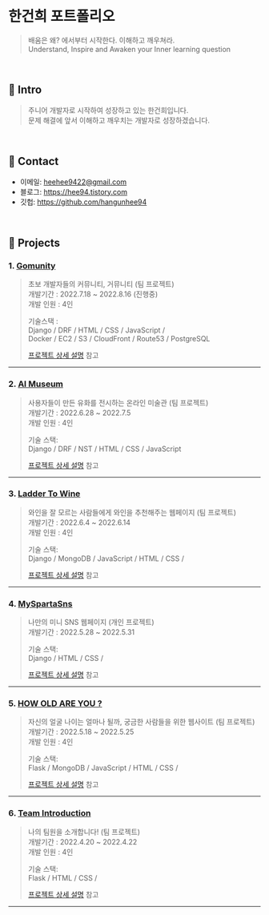# 한건희 포트폴리오
>배움은 왜? 에서부터 시작한다. 이해하고 깨우쳐라.   
>Understand, Inspire and Awaken your Inner learning question

</br>

## 🎯 Intro
>주니어 개발자로 시작하여 성장하고 있는 한건희입니다.  
>문제 해결에 앞서 이해하고 깨우치는 개발자로 성장하겠습니다.

</br>

## 🎯 Contact
- 이메일: heehee9422@gmail.com
- 블로그: https://hee94.tistory.com
- 깃헙: https://github.com/hangunhee94

</br>

## 🎯 Projects

### 1. [Gomunity](https://github.com/hangunhee94/gomunity)
>초보 개발자들의 커뮤니티, 거뮤니티 (팀 프로젝트)  
>개발기간 : 2022.7.18 ~ 2022.8.16 (진행중)  
>개발 인원 : 4인
>   
>기술스택 :   
>Django / DRF / HTML / CSS / JavaScript /<br>
>Docker / EC2 / S3 / CloudFront / Route53 / PostgreSQL
>   
>[프로젝트 상세 설명](https://github.com/hangunhee94/gomunity) 참고

---
### 2. [AI Museum](https://github.com/hangunhee94/ai_museum_backend)
>사용자들이 만든 유화를 전시하는 온라인 미술관 (팀 프로젝트)  
>개발기간 : 2022.6.28 ~ 2022.7.5    
>개발 인원 : 4인   
>  
>기술 스택:  
>Django / DRF / NST / HTML / CSS / JavaScript      
>  
>[프로젝트 상세 설명](https://github.com/hangunhee94/ai_museum_backend) 참고

---
### 3. [Ladder To Wine](https://github.com/hangunhee94/ladder_to_wine)
>와인을 잘 모르는 사람들에게 와인을 추천해주는 웹페이지 (팀 프로젝트)  
>개발기간 : 2022.6.4 ~ 2022.6.14    
>개발 인원 : 4인   
>  
>기술 스택:  
>Django / MongoDB / JavaScript / HTML / CSS /       
>  
>[프로젝트 상세 설명](https://github.com/hangunhee94/ladder_to_wine) 참고

---
### 4. [MySpartaSns](https://github.com/hangunhee94/mySpartaSns)
>나만의 미니 SNS 웹페이지 (개인 프로젝트)  
>개발기간 : 2022.5.28 ~ 2022.5.31     
>  
>기술 스택:  
>Django / HTML / CSS /   
>  
>[프로젝트 상세 설명](https://github.com/hangunhee94/mySpartaSns) 참고

---
### 5. [HOW OLD ARE YOU ?](https://github.com/hangunhee94/object-detection-backend)
>자신의 얼굴 나이는 얼마나 될까, 궁금한 사람들을 위한 웹사이트 (팀 프로젝트)  
>개발기간 : 2022.5.18 ~ 2022.5.25     
>개발 인원 : 4인   
>  
>기술 스택:  
>Flask / MongoDB / JavaScript / HTML / CSS /   
>  
>  
>[프로젝트 상세 설명](https://github.com/hangunhee94/object-detection-backend) 참고

---
### 6. [Team Introduction](https://github.com/hangunhee94/team-introduction)
>나의 팀원을 소개합니다! (팀 프로젝트)  
>개발기간 : 2022.4.20 ~ 2022.4.22     
>개발 인원 : 4인   
>  
>기술 스택:  
>Flask / HTML / CSS /  
>  
>  
>[프로젝트 상세 설명](https://github.com/hangunhee94/team-introduction) 참고

---
